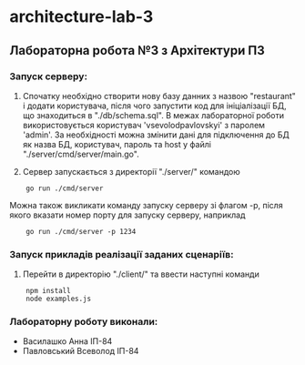 # architecture-lab-3

## Лабораторна робота №3 з Архітектури ПЗ

### Запуск серверу:

1. Спочатку необхідно створити нову базу данних з назвою "restaurant" і додати користувача, після чого запустити код для ініціалізації БД, що знаходиться в "./db/schema.sql". В межах лабораторної роботи використовується користувач 'vsevolodpavlovskyi' з паролем 'admin'. За необхідності можна змінити дані для підключення до БД як назва БД, користувач, пароль та host у файлі "./server/cmd/server/main.go".

2. Сервер запускається з директорії "./server/" командою 
```shell script
    go run ./cmd/server
```

Можна також викликати команду запуску серверу зі флагом -p, після якого вказати номер порту для запуску серверу, наприклад
```shell script
    go run ./cmd/server -p 1234
```

### Запуск прикладів реалізації заданих сценаріїв:

1. Перейти в директорію "./client/" та ввести наступні команди
```shell script
    npm install
    node examples.js
```

### Лабораторну роботу виконали:

- Василашко Анна ІП-84
- Павловський Всеволод ІП-84
